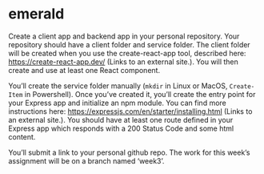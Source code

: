 # emerald

Create a client app and backend app in your personal repository. Your repository should have a client folder and service folder. The client folder will be created when you use the create-react-app tool, described here: https://create-react-app.dev/ (Links to an external site.). You will then create and use at least one React component.

You’ll create the service folder manually (`mkdir` in Linux or MacOS, `Create-Item` in Powershell). Once you’ve created it, you’ll create the entry point for your Express app and initialize an npm module. You can find more instructions here: https://expressjs.com/en/starter/installing.html (Links to an external site.). You should have at least one route defined in your Express app which responds with a 200 Status Code and some html content.

You’ll submit a link to your personal github repo. The work for this week’s assignment will be on a branch named ‘week3’.
